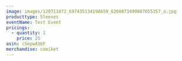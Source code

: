 ```yaml
---
image: images/120711872_697435134198659_6260873499087655357_o.jpg
producttype: Sleeves
eventName: Test Event
pricings:
  - quantity: 1
    price: 25
asin: cSepwA56F
merchandise: comiket
---
```


